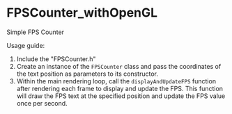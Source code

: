 # FPSCounter_withOpenGL
Simple FPS Counter

Usage guide:
1. Include the "FPSCounter.h"
2. Create an instance of the `FPSCounter` class and pass the coordinates of the text position as parameters to its constructor.
3. Within the main rendering loop, call the `displayAndUpdateFPS` function after rendering each frame to display and update the FPS. 
	This function will draw the FPS text at the specified position and update the FPS value once per second.
